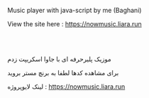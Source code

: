 Music player with java-script by me (Baghani)

View the site here : https://nowmusic.liara.run

<br>
</br>

موزیک پلیرحرفه ای با جاوا اسکریپت زدم

برای مشاهده کدها لطفا به برنچ مستر بروید

لینک لایوپروژه :  https://nowmusic.liara.run


